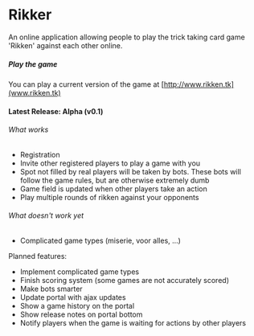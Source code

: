 Rikker
======

An online application allowing people to play the trick taking card game 'Rikken' against each other online.

##### Play the game
You can play a current version of the game at [http://www.rikken.tk](www.rikken.tk)

#### Latest Release: Alpha (v0.1)

###### What works
* Registration
* Invite other registered players to play a game with you
* Spot not filled by real players will be taken by bots. These bots will follow the game rules, but are
otherwise extremely dumb
* Game field is updated when other players take an action
* Play multiple rounds of rikken against your opponents

###### What doesn't work yet
* Complicated game types (miserie, voor alles, ...)
 
Planned features:
* Implement complicated game types
* Finish scoring system (some games are not accurately scored)
* Make bots smarter
* Update portal with ajax updates
* Show a game history on the portal
* Show release notes on portal bottom
* Notify players when the game is waiting for actions by other players
